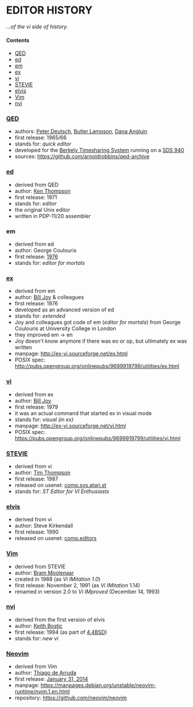 # EDITOR HISTORY

_...of the vi side of history._

#### Contents

- [QED](#qed)
- [ed](#ed)
- [em](#em)
- [ex](#ex)
- [vi](#vi)
- [STEVIE](#stevie)
- [elvis](#elvis)
- [Vim](#vim)
- [nvi](#nvi)

### [QED](https://en.wikipedia.org/wiki/QED_(text_editor))

- authors: [Peter Deutsch](https://en.wikipedia.org/wiki/L_Peter_Deutsch),
           [Butler Lampson](https://en.wikipedia.org/wiki/Butler_Lampson),
           [Dana Angluin](https://en.wikipedia.org/wiki/Dana_Angluin)
- first release: 1965/66
- stands for: _quick editor_
- developed for the [Berkely Timesharing System](https://en.wikipedia.org/wiki/Berkeley_Timesharing_System) running on a [SDS 940](http://en.wikipedia.org/wiki/SDS_940)
- sources: https://github.com/arnoldrobbins/qed-archive

### [ed](https://en.wikipedia.org/wiki/Ed_(text_editor))

- derived from QED
- author: [Ken Thompson](https://en.wikipedia.org/wiki/Ken_Thompson_(computer_programmer))
- first release: 1971
- stands for: _editor_
- the original Unix editor
- written in PDP-11/20 assembler

### em

- derived from ed
- author: George Coulouris
- first release: [1976](http://www.eecs.qmul.ac.uk/~gc/history)
- stands for: _editor for mortals_

### [ex](http://ex-vi.sourceforge.net)

- derived from em
- author: [Bill Joy](https://en.wikipedia.org/wiki/Bill_Joy) & colleagues
- first release: 1976
- developed as an advanced version of ed
- stands for: _extended_
- Joy and colleagues got code of em (_editor for mortals_) from George Coulouris at University College in London
- they improved em -> en
- Joy doesn't know anymore if there was eo or op, but ultimately ex was written
- manpage: http://ex-vi.sourceforge.net/ex.html
- POSIX spec: http://pubs.opengroup.org/onlinepubs/9699919799/utilities/ex.html

### [vi](http://ex-vi.sourceforge.net)

- derived from ex
- author: [Bill Joy](https://en.wikipedia.org/wiki/Bill_Joy)
- first release: 1979
- it was an actual command that started ex in visual mode
- stands for: _visual (in ex)_
- manpage: http://ex-vi.sourceforge.net/vi.html
- POSIX spec: https://pubs.opengroup.org/onlinepubs/9699919799/utilities/vi.html

### [STEVIE](http://nosuch.com/tjt/stevie)

- derived from vi
- author: [Tim Thompson](http://nosuch.com/tjt)
- first release: 1987
- released on usenet: [comp.sys.atari.st](https://groups.google.com/forum/#!original/comp.sys.atari.st/J65TpLBhfss/Mop3jYhvuY0J)
- stands for: _ST Editor for VI Enthusiasts_

### [elvis](http://elvis.the-little-red-haired-girl.org)

- derived from vi
- author: Steve Kirkendall
- first release: 1990
- released on usenet: [comp.editors](https://groups.google.com/forum/#!original/comp.editors/rdUYDzANsMw/ErR-8j1VCfQJ)

### [Vim](https://www.vim.org)

- derived from STEVIE
- author: [Bram Moolenaar](https://en.wikipedia.org/wiki/Bram_Moolenaar)
- created in 1988 (as _Vi IMitation 1.0_)
- first release: November 2, 1991 (as _Vi IMitation_ 1.14)
- renamed in version 2.0 to _Vi IMproved_ (December 14, 1993)

### [nvi](https://sites.google.com/a/bostic.com/keithbostic/vi)

- derived from the first version of elvis
- author: [Keith Bostic](https://en.wikipedia.org/wiki/Keith_Bostic)
- first release: 1994 (as part of [4.4BSD](https://en.wikipedia.org/wiki/Berkeley_Software_Distribution))
- stands for: _new vi_

### [Neovim](https://github.com/neovim/neovim/wiki)

- derived from Vim
- author: [Thiago de Arruda](https://github.com/tarruda)
- first release: [January 31, 2014](https://github.com/neovim/neovim/commit/72cf89bce)
- manpage: https://manpages.debian.org/unstable/neovim-runtime/nvim.1.en.html
- repository: https://github.com/neovim/neovim
